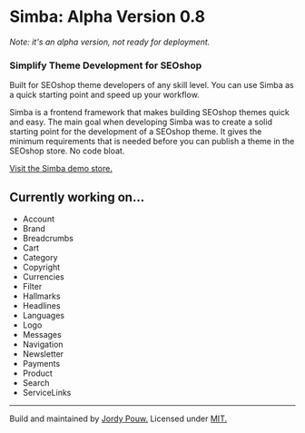 # Simba: Alpha Version 0.8
*Note: it's an alpha version, not ready for deployment.*

### Simplify Theme Development for SEOshop
Built for SEOshop theme developers of any skill level. You can use Simba as a quick starting point and speed up your workflow.

Simba is a frontend framework that makes building SEOshop themes quick and easy. The main goal when developing Simba was to create a solid starting point for the development of a SEOshop theme. It gives the minimum requirements that is needed before you can publish a theme in the SEOshop store. No code bloat.

[Visit the Simba demo store.](http://simba-framework.webshopapp.com/nl/)

## Currently working on...
- Account
- Brand
- Breadcrumbs
- Cart
- Category
- Copyright
- Currencies
- Filter
- Hallmarks
- Headlines
- Languages
- Logo
- Messages
- Navigation
- Newsletter
- Payments
- Product
- Search
- ServiceLinks





*****
Build and maintained by [Jordy Pouw.](https://twitter.com/JordyPouw) Licensed under [MIT.](https://github.com/JordyPouw/simba/blob/master/LICENSE)